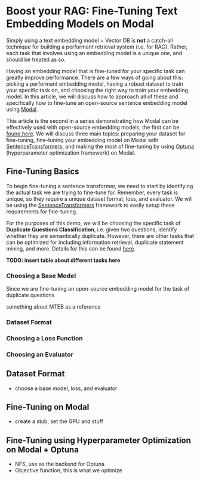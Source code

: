 # Boost your RAG: Fine-Tuning Text Embedding Models on Modal

Simply using a text embedding model + Vector DB is **not** a catch-all technique for building a performant retrieval system (i.e. for RAG). Rather, each task that involves using an embedding model is a unique one, and should be treated as so.

Having an embedding model that is fine-tuned for your specific task can greatly improve performance. There are a few ways of going about this: picking a performant embedding model, having a robust dataset to train your specific task on, and choosing the right way to train your embedding model. In this article, we will discuss how to approach all of these and specifically how to fine-tune an open-source sentence embedding model using [Modal](https://modal.com/).

This article is the second in a series demonstrating how Modal can be effectively used with open-source embedding models, the first can be [found here](https://www.example.com). We will discuss three main topics: preparing your dataset for fine-tuning, fine-tuning your embedding model on Modal with [SentenceTransformers](https://www.sbert.net/index.html), and making the most of fine-tuning by using [Optuna](https://optuna.org/) (hyperparameter optimization framework) on Modal.

## Fine-Tuning Basics

To begin fine-tuning a sentence transformer, we need to start by identifying the actual task we are trying to fine-tune for. Remember, every task is unique, so they require a unique dataset format, loss, and evaluator. We will be using the [SentenceTransformers](https://www.sbert.net/) framework to easily setup these requirements for fine-tuning.

For the purposes of this demo, we will be choosing the specific task of **Duplicate Questions Classification**, i.e. given two questions, identify whether they are semantically duplicate. However, there are other tasks that can be optimized for including information retrieval, duplicate statement mining, and more. Details for this can be found [here](https://www.sbert.net/examples/training/quora_duplicate_questions/README.html).

**TODO: insert table about different tasks here**

### Choosing a Base Model

Since we are fine-tuning an open-source embedding model for the task of duplicate questions

something about MTEB as a reference

### Dataset Format

### Choosing a Loss Function

### Choosing an Evaluator

## Dataset Format

* choose a base model, loss, and evaluator

## Fine-Tuning on Modal

* create a stub, set the GPU and stuff

## Fine-Tuning using Hyperparameter Optimization on Modal + Optuna

* NFS, use as the backend for Optuna
* Objective function, this is what we optimize
